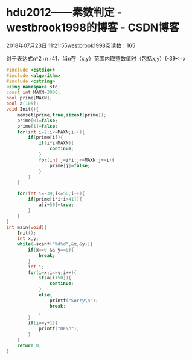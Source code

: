 # hdu2012——素数判定 - westbrook1998的博客 - CSDN博客





2018年07月23日 11:21:55[westbrook1998](https://me.csdn.net/westbrook1998)阅读数：165








> 
对于表达式n^2+n+41，当n在（x,y）范围内取整数值时（包括x,y）(-39<=x


```cpp
#include <cstdio>+
#include <algorithm>
#include <cstring>
using namespace std;
const int MAXN=3000;
bool prime[MAXN];
bool a[105];
void Init(){
    memset(prime,true,sizeof(prime));
    prime[0]=false;
    prime[1]=false;
    for(int i=2;i<=MAXN;i++){
        if(prime[i]){
            if(i*i>MAXN){
                continue;
            }
            for(int j=i*i;j<=MAXN;j+=i){
                prime[j]=false;
            }
        }
    }

    for(int i=-39;i<=50;i++){
        if(prime[i*i+i+41]){
            a[i+50]=true;
        }
    }
}
int main(void){
    Init();
    int x,y;
    while(~scanf("%d%d",&x,&y)){
        if(x==0 && y==0){
            break;
        }
        int i;
        for(i=x;i<=y;i++){
            if(a[i+50]){
                continue;
            }
            else{
                printf("Sorry\n");
                break;
            }
        }
        if(i==y+1){
            printf("OK\n");
        }
    }
    return 0;
}
```



